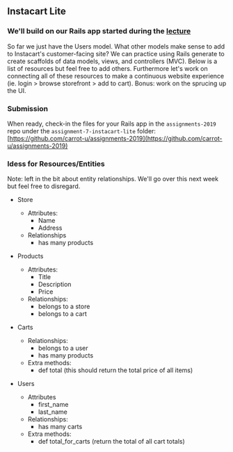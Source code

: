 ## Instacart Lite

### We'll build on our Rails app started during the [lecture](../lectures/rails/rails-intro.md)

So far we just have the Users model. What other models make sense to add to Instacart's customer-facing site? We can practice using Rails generate to create scaffolds of data models, views, and controllers (MVC). Below is a list of resources but feel free to add others. Furthermore let's work on connecting all of these resources to make a continuous website experience (ie. login > browse storefront > add to cart). Bonus: work on the sprucing up the UI.

### Submission
When ready, check-in the files for your Rails app in the `assignments-2019` repo under the `assignment-7-instacart-lite` folder: [https://github.com/carrot-u/assignments-2019](https://github.com/carrot-u/assignments-2019)


### Idess for Resources/Entities
Note: left in the bit about entity relationships. We'll go over this next week but feel free to disregard.

- Store
  - Attributes:
    - Name
    - Address
  - Relationships
    - has many products

- Products
  - Attributes:
    - Title
    - Description
    - Price
  - Relationships:
    - belongs to a store
    - belongs to a cart

- Carts
  - Relationships:
    - belongs to a user
    - has many products
  - Extra methods:
    - def total (this should return the total price of all items)

- Users
  - Attributes
    - first_name
    - last_name
  - Relationships:
    - has many carts
  - Extra methods:
    - def total_for_carts (return the total of all cart totals)
